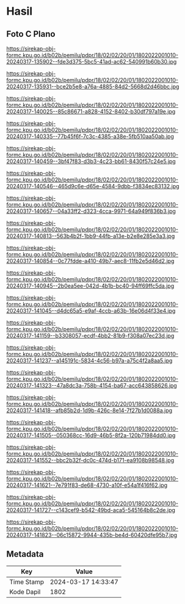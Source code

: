# Hasil

## Foto C Plano

https://sirekap-obj-formc.kpu.go.id/b02b/pemilu/pdpr/18/02/02/20/01/1802022001010-20240317-135902--fde3d375-5bc5-41ad-ac62-540991b60b30.jpg

https://sirekap-obj-formc.kpu.go.id/b02b/pemilu/pdpr/18/02/02/20/01/1802022001010-20240317-135931--bce2b5e8-a76a-4885-84d2-5668d2d46bbc.jpg

https://sirekap-obj-formc.kpu.go.id/b02b/pemilu/pdpr/18/02/02/20/01/1802022001010-20240317-140025--85c86671-a828-4152-8402-b30df797a19e.jpg

https://sirekap-obj-formc.kpu.go.id/b02b/pemilu/pdpr/18/02/02/20/01/1802022001010-20240317-140335--77b45f6f-7c3c-4385-a38e-5fb510aa50ab.jpg

https://sirekap-obj-formc.kpu.go.id/b02b/pemilu/pdpr/18/02/02/20/01/1802022001010-20240317-140459--3bf47f83-d3b3-4c23-bb61-8430f57c24e5.jpg

https://sirekap-obj-formc.kpu.go.id/b02b/pemilu/pdpr/18/02/02/20/01/1802022001010-20240317-140546--465d9c6e-d65e-4584-9dbb-f3834ec83132.jpg

https://sirekap-obj-formc.kpu.go.id/b02b/pemilu/pdpr/18/02/02/20/01/1802022001010-20240317-140657--04a33ff2-d323-4cca-9971-64a949f836b3.jpg

https://sirekap-obj-formc.kpu.go.id/b02b/pemilu/pdpr/18/02/02/20/01/1802022001010-20240317-140813--563b4b2f-1bb9-44fb-a13e-b2e8e285e3a3.jpg

https://sirekap-obj-formc.kpu.go.id/b02b/pemilu/pdpr/18/02/02/20/01/1802022001010-20240317-140854--0c77fdde-a410-49b7-aec8-11fb2e5d46d2.jpg

https://sirekap-obj-formc.kpu.go.id/b02b/pemilu/pdpr/18/02/02/20/01/1802022001010-20240317-140945--2b0ea5ee-042d-4b1b-bc40-94ff69ffc5da.jpg

https://sirekap-obj-formc.kpu.go.id/b02b/pemilu/pdpr/18/02/02/20/01/1802022001010-20240317-141045--d4dc65a5-e9af-4ccb-a63b-16e06d4f33e4.jpg

https://sirekap-obj-formc.kpu.go.id/b02b/pemilu/pdpr/18/02/02/20/01/1802022001010-20240317-141159--b3308057-ecdf-4bb2-81b9-f308a07ec23d.jpg

https://sirekap-obj-formc.kpu.go.id/b02b/pemilu/pdpr/18/02/02/20/01/1802022001010-20240317-141237--a145191c-5834-4c56-b97a-a75c4f2a8aa5.jpg

https://sirekap-obj-formc.kpu.go.id/b02b/pemilu/pdpr/18/02/02/20/01/1802022001010-20240317-141323--47a8dc3a-758b-4154-ba67-acc643858626.jpg

https://sirekap-obj-formc.kpu.go.id/b02b/pemilu/pdpr/18/02/02/20/01/1802022001010-20240317-141418--afb85b2d-1d9b-426c-8e14-7f27b1d0088a.jpg

https://sirekap-obj-formc.kpu.go.id/b02b/pemilu/pdpr/18/02/02/20/01/1802022001010-20240317-141505--050368cc-16d9-46b5-8f2a-120b71984dd0.jpg

https://sirekap-obj-formc.kpu.go.id/b02b/pemilu/pdpr/18/02/02/20/01/1802022001010-20240317-141552--bbc2b32f-dc0c-474d-b171-ea9108b98548.jpg

https://sirekap-obj-formc.kpu.go.id/b02b/pemilu/pdpr/18/02/02/20/01/1802022001010-20240317-141621--7e791f83-de68-4730-a10f-e54a1f416f62.jpg

https://sirekap-obj-formc.kpu.go.id/b02b/pemilu/pdpr/18/02/02/20/01/1802022001010-20240317-141727--c143cef9-b542-49bd-aca5-545164b8c2de.jpg

https://sirekap-obj-formc.kpu.go.id/b02b/pemilu/pdpr/18/02/02/20/01/1802022001010-20240317-141823--06c15872-9944-435b-be4d-60420dfe95b7.jpg


## Metadata

| Key        | Value               |
| ---------- | ------------------- |
| Time Stamp | 2024-03-17 14:33:47 |
| Kode Dapil | 1802                |



